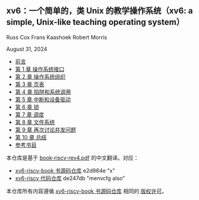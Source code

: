 xv6：一个简单的，类 Unix 的教学操作系统（xv6: a simple, Unix-like teaching operating system）
----

Russ Cox Frans Kaashoek Robert Morris

August 31, 2024

- [前言](./foreword.md)
- [第 1 章 操作系统接口](./ch1-os-interfaces.md)
- [第 2 章 操作系统组织](./ch2-os-organization.md)
- [第 3 章 页表](./ch3-pagetables.md)
- [第 4 章 陷阱和系统调用](./ch4-traps.md)
- [第 5 章 中断和设备驱动](./ch5-interrupts.md)
- [第 6 章 锁](./ch6-locking.md)
- [第 7 章 调度](./ch7-scheduling.md)
- [第 8 章 文件系统](./ch8-filesystem.md)
- [第 9 章 再次讨论并发问题](./ch9-concurrency.md)
- [第 10 章 总结](./ch10-summary.md)
- [参考书目](./bibliography.md)

本仓库是基于 [book-riscv-rev4.pdf][1] 的中文翻译。对应：

- [xv6-riscv-book 书源码仓库][3] e2d964e "x"
- [xv6-riscv 代码仓库][2] de247db "menvcfg also"

本仓库所有内容遵循 [xv6-riscv-book 书源码仓库][3] 相同的 [版权许可](./LICENSE)。

[1]:https://pdos.csail.mit.edu/6.828/2024/xv6/book-riscv-rev4.pdf
[2]:https://github.com/mit-pdos/xv6-riscv
[3]:https://github.com/mit-pdos/xv6-riscv-book